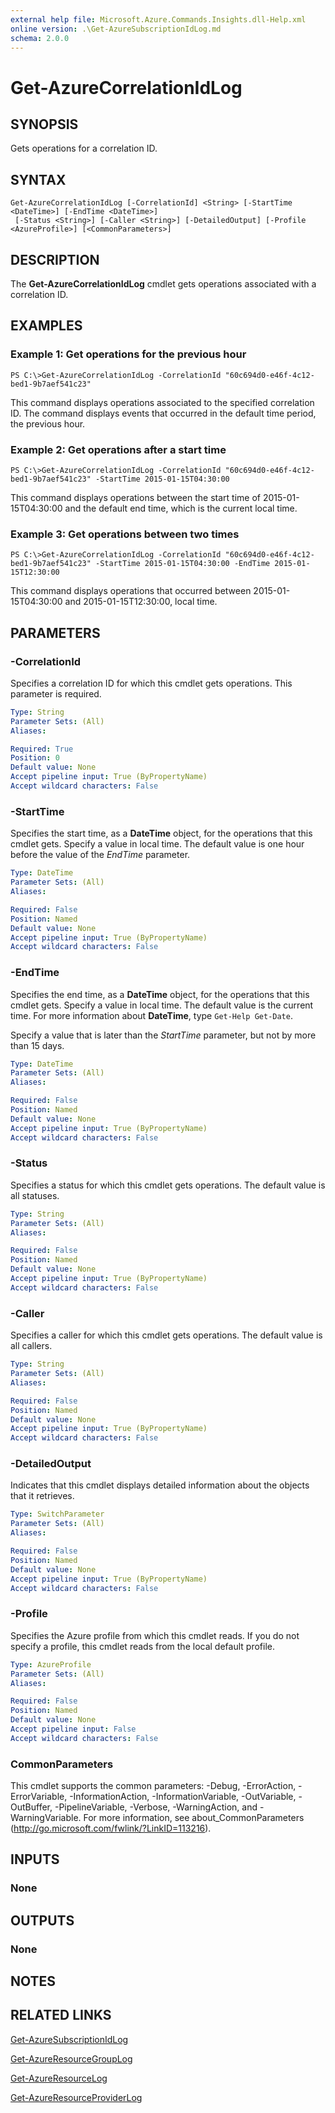 ```yaml
---
external help file: Microsoft.Azure.Commands.Insights.dll-Help.xml
online version: .\Get-AzureSubscriptionIdLog.md
schema: 2.0.0
---
```


# Get-AzureCorrelationIdLog

## SYNOPSIS
Gets operations for a correlation ID.

## SYNTAX

```
Get-AzureCorrelationIdLog [-CorrelationId] <String> [-StartTime <DateTime>] [-EndTime <DateTime>]
 [-Status <String>] [-Caller <String>] [-DetailedOutput] [-Profile <AzureProfile>] [<CommonParameters>]
```

## DESCRIPTION
The **Get-AzureCorrelationIdLog** cmdlet gets operations associated with a correlation ID.

## EXAMPLES

### Example 1: Get operations for the previous hour
```
PS C:\>Get-AzureCorrelationIdLog -CorrelationId "60c694d0-e46f-4c12-bed1-9b7aef541c23"
```

This command displays operations associated to the specified correlation ID.
The command displays events that occurred in the default time period, the previous hour.

### Example 2: Get operations after a start time
```
PS C:\>Get-AzureCorrelationIdLog -CorrelationId "60c694d0-e46f-4c12-bed1-9b7aef541c23" -StartTime 2015-01-15T04:30:00
```

This command displays operations between the start time of 2015-01-15T04:30:00 and the default end time, which is the current local time.

### Example 3: Get operations between two times
```
PS C:\>Get-AzureCorrelationIdLog -CorrelationId "60c694d0-e46f-4c12-bed1-9b7aef541c23" -StartTime 2015-01-15T04:30:00 -EndTime 2015-01-15T12:30:00
```

This command displays operations that occurred between 2015-01-15T04:30:00 and 2015-01-15T12:30:00, local time.

## PARAMETERS

### -CorrelationId
Specifies a correlation ID for which this cmdlet gets operations.
This parameter is required.

```yaml
Type: String
Parameter Sets: (All)
Aliases: 

Required: True
Position: 0
Default value: None
Accept pipeline input: True (ByPropertyName)
Accept wildcard characters: False
```

### -StartTime
Specifies the start time, as a **DateTime** object, for the operations that this cmdlet gets.
Specify a value in local time.
The default value is one hour before the value of the *EndTime* parameter.

```yaml
Type: DateTime
Parameter Sets: (All)
Aliases: 

Required: False
Position: Named
Default value: None
Accept pipeline input: True (ByPropertyName)
Accept wildcard characters: False
```

### -EndTime
Specifies the end time, as a **DateTime** object, for the operations that this cmdlet gets.
Specify a value in local time.
The default value is the current time.
For more information about **DateTime**, type `Get-Help Get-Date`.

Specify a value that is later than the *StartTime* parameter, but not by more than 15 days.

```yaml
Type: DateTime
Parameter Sets: (All)
Aliases: 

Required: False
Position: Named
Default value: None
Accept pipeline input: True (ByPropertyName)
Accept wildcard characters: False
```

### -Status
Specifies a status for which this cmdlet gets operations.
The default value is all statuses.

```yaml
Type: String
Parameter Sets: (All)
Aliases: 

Required: False
Position: Named
Default value: None
Accept pipeline input: True (ByPropertyName)
Accept wildcard characters: False
```

### -Caller
Specifies a caller for which this cmdlet gets operations.
The default value is all callers.

```yaml
Type: String
Parameter Sets: (All)
Aliases: 

Required: False
Position: Named
Default value: None
Accept pipeline input: True (ByPropertyName)
Accept wildcard characters: False
```

### -DetailedOutput
Indicates that this cmdlet displays detailed information about the objects that it retrieves.

```yaml
Type: SwitchParameter
Parameter Sets: (All)
Aliases: 

Required: False
Position: Named
Default value: None
Accept pipeline input: True (ByPropertyName)
Accept wildcard characters: False
```

### -Profile
Specifies the Azure profile from which this cmdlet reads.
If you do not specify a profile, this cmdlet reads from the local default profile.

```yaml
Type: AzureProfile
Parameter Sets: (All)
Aliases: 

Required: False
Position: Named
Default value: None
Accept pipeline input: False
Accept wildcard characters: False
```

### CommonParameters
This cmdlet supports the common parameters: -Debug, -ErrorAction, -ErrorVariable, -InformationAction, -InformationVariable, -OutVariable, -OutBuffer, -PipelineVariable, -Verbose, -WarningAction, and -WarningVariable. For more information, see about_CommonParameters (http://go.microsoft.com/fwlink/?LinkID=113216).

## INPUTS

### None

## OUTPUTS

### None

## NOTES

## RELATED LINKS

[Get-AzureSubscriptionIdLog](.\Get-AzureSubscriptionIdLog.md)

[Get-AzureResourceGroupLog](.\Get-AzureResourceGroupLog.md)

[Get-AzureResourceLog](.\Get-AzureResourceLog.md)

[Get-AzureResourceProviderLog](.\Get-AzureResourceProviderLog.md)

